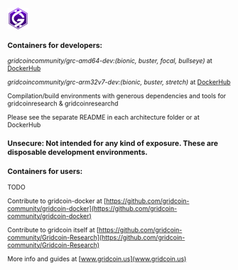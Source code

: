 ![gridcoin logo](https://github.com/gridcoin-community/Gridcoin-Research/blob/development/share/icons/hicolor/48x48/apps/gridcoinresearch.png "gridcoin logo")

### Containers for developers:

*gridcoincommunity/grc-amd64-dev:(bionic, buster, focal, bullseye)*  at [DockerHub](https://hub.docker.com/r/gridcoincommunity/grc-amd64-dev)

*gridcoincommunity/grc-arm32v7-dev:(bionic, buster, stretch)*  at [DockerHub](https://hub.docker.com/r/gridcoincommunity/grc-arm32v7-dev)

Compilation/build environments with generous dependencies and tools for gridcoinresearch & gridcoinresearchd

Please see the separate README in each architecture folder or at DockerHub

### Unsecure: Not intended for any kind of exposure. These are disposable development environments.

### Containers for users:

TODO


Contribute to gridcoin-docker at [https://github.com/gridcoin-community/gridcoin-docker](https://github.com/gridcoin-community/gridcoin-docker)

Contribute to gridcoin itself at [https://github.com/gridcoin-community/Gridcoin-Research](https://github.com/gridcoin-community/Gridcoin-Research)

More info and guides at [www.gridcoin.us](www.gridcoin.us)
